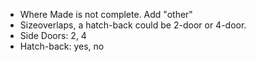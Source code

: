 *  Where Made  is not complete. Add "other"
* Sizeoverlaps, a hatch-back could be 2-door or 4-door.
* Side Doors: 2, 4
* Hatch-back: yes, no